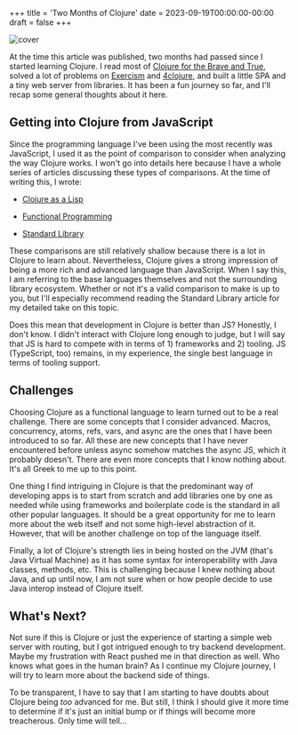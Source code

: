 +++
title = 'Two Months of Clojure'
date = 2023-09-19T00:00:00-00:00
draft = false
+++

![cover](https://i.imgur.com/YghZkHs.png)

At the time this article was published, two months had passed since I started learning Clojure. I read most of [Clojure for the Brave and True](https://www.braveclojure.com/clojure-for-the-brave-and-true/), solved a lot of problems on [Exercism](https://exercism.org/tracks/clojure) and [4clojure](http://4clojure.oxal.org/), and built a little SPA and a tiny web server from libraries. It has been a fun journey so far, and I'll recap some general thoughts about it here.

## Getting into Clojure from JavaScript

Since the programming language I've been using the most recently was JavaScript, I used it as the point of comparison to consider when analyzing the way Clojure works. I won't go into details here because I have a whole series of articles discussing these types of comparisons. At the time of writing this, I wrote:

* [Clojure as a Lisp](/posts/clojure-as-a-lisp.html)
    
* [Functional Programming](/posts/functional-programming.html)
    
* [Standard Library](/posts/standard-library.html)
    

These comparisons are still relatively shallow because there is a lot in Clojure to learn about. Nevertheless, Clojure gives a strong impression of being a more rich and advanced language than JavaScript. When I say this, I am referring to the base languages themselves and not the surrounding library ecosystem. Whether or not it's a valid comparison to make is up to you, but I'll especially recommend reading the Standard Library article for my detailed take on this topic.

Does this mean that development in Clojure is better than JS? Honestly, I don't know. I didn't interact with Clojure long enough to judge, but I will say that JS is hard to compete with in terms of 1) frameworks and 2) tooling. JS (TypeScript, too) remains, in my experience, the single best language in terms of tooling support.

## Challenges

Choosing Clojure as a functional language to learn turned out to be a real challenge. There are some concepts that I consider advanced. Macros, concurrency, atoms, refs, vars, and async are the ones that I have been introduced to so far. All these are new concepts that I have never encountered before unless async somehow matches the async JS, which it probably doesn't. There are even more concepts that I know nothing about. It's all Greek to me up to this point.

One thing I find intriguing in Clojure is that the predominant way of developing apps is to start from scratch and add libraries one by one as needed while using frameworks and boilerplate code is the standard in all other popular languages. It should be a great opportunity for me to learn more about the web itself and not some high-level abstraction of it. However, that will be another challenge on top of the language itself.

Finally, a lot of Clojure's strength lies in being hosted on the JVM (that's Java Virtual Machine) as it has some syntax for interoperability with Java classes, methods, etc. This is challenging because I knew nothing about Java, and up until now, I am not sure when or how people decide to use Java interop instead of Clojure itself.

## What's Next?

Not sure if this is Clojure or just the experience of starting a simple web server with routing, but I got intrigued enough to try backend development. Maybe my frustration with React pushed me in that direction as well. Who knows what goes in the human brain? As I continue my Clojure journey, I will try to learn more about the backend side of things.

To be transparent, I have to say that I am starting to have doubts about Clojure being *too* advanced for me. But still, I think I should give it more time to determine if it's just an initial bump or if things will become more treacherous. Only time will tell...
